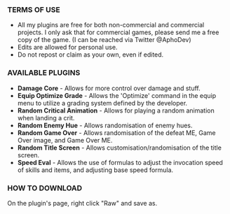 ### TERMS OF USE
* All my plugins are free for both non-commercial and commercial projects. I only ask that for commercial games, please send me a free copy of the game. (I can be reached via Twitter @AphoDev)
* Edits are allowed for personal use.
* Do not repost or claim as your own, even if edited.

### AVAILABLE PLUGINS
* **Damage Core** - Allows for more control over damage and stuff.
* **Equip Optimize Grade** - Allows the 'Optimize' command in the equip menu to utilize a grading system defined by the developer.
* **Random Critical Animation** - Allows for playing a random animation when landing a crit.
* **Random Enemy Hue** - Allows randomisation of enemy hues.
* **Random Game Over** - Allows randomisation of the defeat ME, Game Over image, and Game Over ME.
* **Random Title Screen** - Allows customisation/randomisation of the title screen.
* **Speed Eval** - Allows the use of formulas to adjust the invocation speed of skills and items, and adjusting base speed formula.

### HOW TO DOWNLOAD
On the plugin's page, right click "Raw" and save as.
